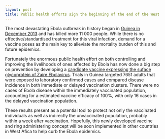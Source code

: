 ```yaml
---
layout: post
title: Public health efforts sign the beginning of the end of the West Africa Ebola outbreak
---
```


The most devastating Ebola outbreak in history began in [Guinea in December 2013](http://www.nejm.org/doi/full/10.1056/NEJMoa1411100#t=abstract) and has killed more 11 000 people.
While there is no effective/standardised treatment for this viral infection, demand for a vaccine poses as the main key to alleviate the mortality burden of this and future epidemics.

Fortunately the enormous public health effort on both controlling and improving the livelihoods of ones affected by Ebola has now done a big step on prevention by developing a [candidate vaccine expressing the suface glycoprotein of Zaire Ebolavirus](http://www.thelancet.com/pb/assets/raw/Lancet/pdfs/S0140673615611175.pdf).
Trials in Guinea targeted 7651 adults that were exposed to laboratory confirmed cases and compared disease incidence in both immediate or delayed vaccination clusters. There were no cases of Ebola disease within the immediately vaccinated population, accounting for a estimated vaccine efficacy of 100%, with only 16 cases in the delayed vaccination population.

These results present as a potential tool to protect not only the vaccinated individuals as well as indirectly the unvaccinated population, probably within a week after vaccination.
Hopefully, this newly developed vaccine and ring administering concept will be soon implemented in other countries in West Afica to help curb the Ebola epidemics.


